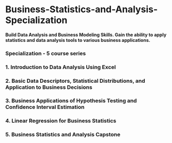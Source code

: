 # Business-Statistics-and-Analysis-Specialization

#### Build Data Analysis and Business Modeling Skills. Gain the ability to apply statistics and data analysis tools to various business applications.

### Specialization - 5 course series

### 1. Introduction to Data Analysis Using Excel
### 2. Basic Data Descriptors, Statistical Distributions, and Application to Business Decisions
### 3. Business Applications of Hypothesis Testing and Confidence Interval Estimation
### 4. Linear Regression for Business Statistics
### 5. Business Statistics and Analysis Capstone

